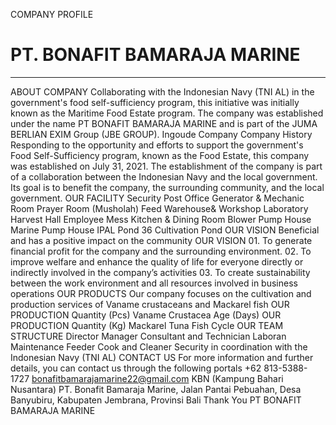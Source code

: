 COMPANY PROFILE

# PT. BONAFIT BAMARAJA MARINE

---

ABOUT COMPANY Collaborating with the Indonesian Navy (TNI AL) in the government's food self-sufficiency program, this initiative was initially known as the Maritime Food Estate program. The company was established under the name PT BONAFIT BAMARAJA MARINE and is part of the JUMA BERLIAN EXIM Group (JBE GROUP).
Ingoude Company
Company History
Responding to the opportunity and efforts to support the government's Food Self-Sufficiency program, known as the Food Estate, this company was established on July 31, 2021. The establishment of the company is part of a collaboration between the Indonesian Navy and the local government. Its goal is to benefit the company, the surrounding community, and the local government.
OUR FACILITY
Security Post Office Generator & Mechanic Room Prayer Room (Musholah) Feed Warehouse& Workshop Laboratory Harvest Hall Employee Mess Kitchen & Dining Room Blower Pump House Marine Pump House IPAL Pond 36 Cultivation Pond
OUR VISION
Beneficial and has a positive impact on the community
OUR VISION 01.
To generate financial profit for the company and the surrounding environment. 02.
To improve welfare and enhance the quality of life for everyone directly or indirectly involved in the company’s activities 03.
To create sustainability between the work environment and all resources involved in business operations
OUR PRODUCTS
Our company focuses on the cultivation and production services of Vaname crustaceans and Mackarel fish
OUR PRODUCTION
Quantity (Pcs)
Vaname Crustacea
Age (Days)
OUR PRODUCTION
Quantity (Kg)
Mackarel Tuna Fish
Cycle
OUR TEAM STRUCTURE
Director
Manager Consultant and Technician Laboran Maintenance Feeder Cook and Cleaner Security in coordination with the Indonesian Navy (TNI AL)
CONTACT US For more information and further details, you can contact us through the following portals
+62 813-5388-1727
bonafitbamarajamarine22@gmail.com
KBN (Kampung Bahari Nusantara) PT. Bonafit Bamaraja Marine, Jalan Pantai Pebuahan, Desa Banyubiru, Kabupaten Jembrana, Provinsi Bali
Thank You
PT BONAFIT BAMARAJA MARINE
